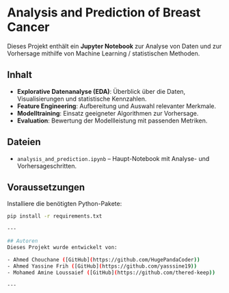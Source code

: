 # Analysis and Prediction of Breast Cancer

Dieses Projekt enthält ein **Jupyter Notebook** zur Analyse von Daten und zur Vorhersage mithilfe von Machine Learning / statistischen Methoden.

## Inhalt
- **Explorative Datenanalyse (EDA)**: Überblick über die Daten, Visualisierungen und statistische Kennzahlen.
- **Feature Engineering**: Aufbereitung und Auswahl relevanter Merkmale.
- **Modelltraining**: Einsatz geeigneter Algorithmen zur Vorhersage.
- **Evaluation**: Bewertung der Modellleistung mit passenden Metriken.

## Dateien
- `analysis_and_prediction.ipynb` – Haupt-Notebook mit Analyse- und Vorhersageschritten.

## Voraussetzungen
Installiere die benötigten Python-Pakete:
```bash
pip install -r requirements.txt

---

## Autoren
Dieses Projekt wurde entwickelt von:

- Ahmed Chouchane ([GitHub](https://github.com/HugePandaCoder))
- Ahmed Yassine Frih ([GitHub](https://github.com/yasssine19))
- Mohamed Amine Loussaief ([GitHub](https://github.com/thered-keep))

---